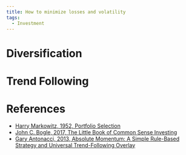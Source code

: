 ```yaml
---
title: How to minimize losses and volatility
tags:
  - Investment
---
```


# Diversification

# Trend Following

# References
- [Harry Markowitz, 1952, Portfolio Selection](https://www.math.ust.hk/~maykwok/courses/ma362/07F/markowitz_JF.pdf)
- [John C. Bogle, 2017, The Little Book of Common Sense Investing](https://www.amazon.com/Little-Book-Common-Sense-Investing-ebook/dp/B075Z6HSCJ)
- [Gary Antonacci, 2013, Absolute Momentum: A Simple Rule-Based Strategy and Universal Trend-Following Overlay](https://papers.ssrn.com/sol3/papers.cfm?abstract_id=2244633)
